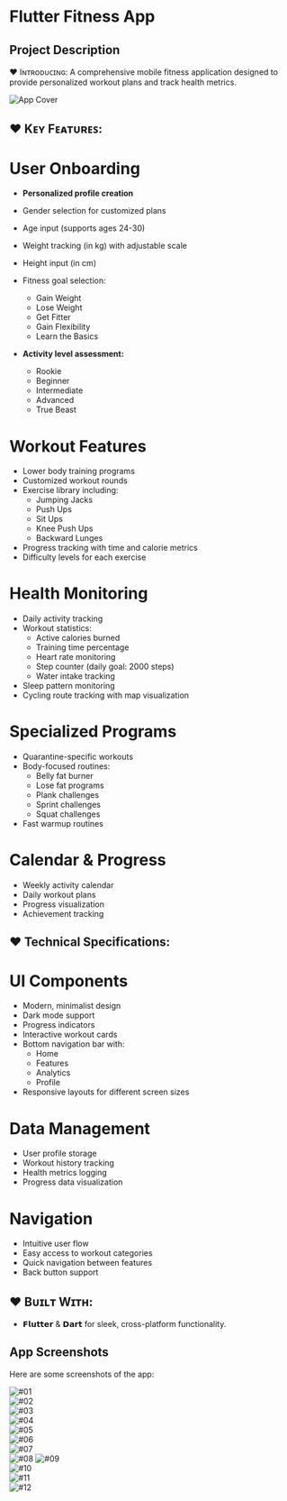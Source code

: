 # Flutter Fitness App

## **Project Description**

♥ Iɴᴛʀᴏᴅᴜᴄɪɴɢ: A comprehensive mobile fitness application designed to provide personalized workout plans and track health metrics.

![App Cover](https://github.com/hwb06/Flutter_Fitness_App_UI/blob/main/assets/AppUI_Screenshots/Active%20Fitness%20Cover.JPG)

## ♥ **Kᴇʏ Fᴇᴀᴛᴜʀᴇꜱ**:
# User Onboarding
 - **Personalized profile creation**
 - Gender selection for customized plans
 - Age input (supports ages 24-30)
 - Weight tracking (in kg) with adjustable scale
 - Height input (in cm)
 - Fitness goal selection:
   - Gain Weight
   - Lose Weight
   - Get Fitter
   - Gain Flexibility
   - Learn the Basics

- **Activity level assessment:**
  - Rookie
  - Beginner
  - Intermediate
  - Advanced
  - True Beast

 # Workout Features
 - Lower body training programs
 - Customized workout rounds
 - Exercise library including:
    - Jumping Jacks
    - Push Ups
    - Sit Ups
    - Knee Push Ups
    - Backward Lunges
 - Progress tracking with time and calorie metrics
 - Difficulty levels for each exercise

  # Health Monitoring
  - Daily activity tracking
  - Workout statistics:
    - Active calories burned
    - Training time percentage
    - Heart rate monitoring
    - Step counter (daily goal: 2000 steps)
    - Water intake tracking
 - Sleep pattern monitoring
 - Cycling route tracking with map visualization

# Specialized Programs
 - Quarantine-specific workouts
 - Body-focused routines:
   - Belly fat burner
   - Lose fat programs
   - Plank challenges
   - Sprint challenges
   - Squat challenges
- Fast warmup routines

# Calendar & Progress
  - Weekly activity calendar
  - Daily workout plans
  - Progress visualization
  - Achievement tracking

## ♥ **Technical Specifications**:
 # UI Components
  - Modern, minimalist design
  - Dark mode support
  - Progress indicators
  - Interactive workout cards
  - Bottom navigation bar with:
    - Home
    - Features
    - Analytics
    - Profile
- Responsive layouts for different screen sizes

# Data Management
  - User profile storage
  - Workout history tracking
  - Health metrics logging
  - Progress data visualization

# Navigation
  - Intuitive user flow
  - Easy access to workout categories
  - Quick navigation between features
  - Back button support

## ♥ **Bᴜɪʟᴛ Wɪᴛʜ**:
 - 𝗙𝗹𝘂𝘁𝘁𝗲𝗿 & 𝗗𝗮𝗿𝘁 for sleek, cross-platform functionality.

## **App Screenshots**
Here are some screenshots of the app:

![#01](https://github.com/hwb06/Flutter_Fitness_App_UI/blob/main/assets/AppUI_Screenshots/1.JPG)  
![#02](https://github.com/hwb06/Flutter_Fitness_App_UI/blob/main/assets/AppUI_Screenshots/2.JPG)  
![#03](https://github.com/hwb06/Flutter_Fitness_App_UI/blob/main/assets/AppUI_Screenshots/3.JPG)  
![#04](https://github.com/hwb06/Flutter_Fitness_App_UI/blob/main/assets/AppUI_Screenshots/4.JPG)  
![#05](https://github.com/hwb06/Flutter_Fitness_App_UI/blob/main/assets/AppUI_Screenshots/5.JPG)  
![#06](https://github.com/hwb06/Flutter_Fitness_App_UI/blob/main/assets/AppUI_Screenshots/6.JPG)  
![#07](https://github.com/hwb06/Flutter_Fitness_App_UI/blob/main/assets/AppUI_Screenshots/7.JPG)  
![#08](https://github.com/hwb06/Flutter_Fitness_App_UI/blob/main/assets/AppUI_Screenshots/8.JPG)
![#09](https://github.com/hwb06/Flutter_Fitness_App_UI/blob/main/assets/AppUI_Screenshots/9.JPG)  
![#10](https://github.com/hwb06/Flutter_Fitness_App_UI/blob/main/assets/AppUI_Screenshots/10.JPG)  
![#11](https://github.com/hwb06/Flutter_Fitness_App_UI/blob/main/assets/AppUI_Screenshots/11.JPG)  
![#12](https://github.com/hwb06/Flutter_Fitness_App_UI/blob/main/assets/AppUI_Screenshots/12.JPG)  





   
    

